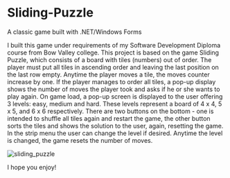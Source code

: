 # Sliding-Puzzle
A classic game built with .NET/Windows Forms

I built this game under requirements of my Software Development Diploma course from Bow Valley college.
This project is based on the game Sliding Puzzle, which consists of a board with tiles (numbers) out of order.
The player must put all tiles in ascending order and leaving the last position on the last row empty.
Anytime the player moves a tile, the moves counter increase by one. 
If the player manages to order all tiles, a pop-up display shows the number of moves the player took
and asks if he or she wants to play again.
On game load, a pop-up screen is displayed to the user offering 3 levels: easy, medium and hard.
These levels represent a board of 4 x 4, 5 x 5, and 6 x 6 respectively.
There are two buttons on the bottom - one is intended to shuffle all tiles again and restart the game, the other button
sorts the tiles and shows the solution to the user, again, resetting the game.
In the strip menu the user can change the level if desired. Anytime the level is changed, the game resets the number of moves.


![sliding_puzzle](https://github.com/fabioweck/Sliding-Puzzle/assets/115494238/d94f97ea-8ef1-46cc-af3f-8c5709652089)


I hope you enjoy!
